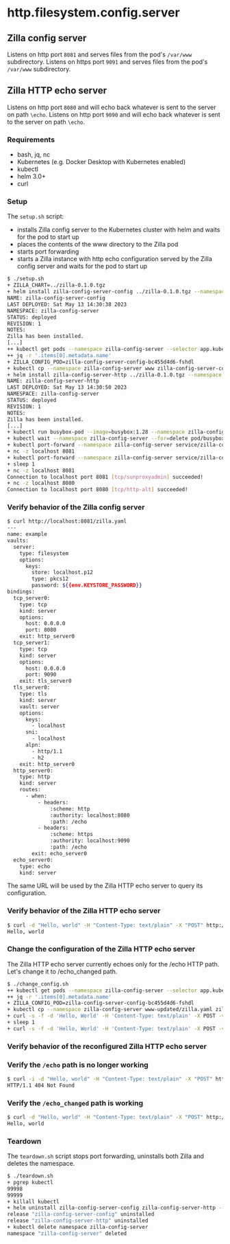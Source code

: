 # http.filesystem.config.server

## Zilla config server

Listens on http port `8081` and serves files from the pod's `/var/www` subdirectory.
Listens on https port `9091` and serves files from the pod's `/var/www` subdirectory.

## Zilla HTTP echo server

Listens on http port `8080` and will echo back whatever is sent to the server on path `\echo`.
Listens on http port `9090` and will echo back whatever is sent to the server on path `\echo`.

### Requirements

- bash, jq, nc
- Kubernetes (e.g. Docker Desktop with Kubernetes enabled)
- kubectl
- helm 3.0+
- curl

### Setup

The `setup.sh` script:
- installs Zilla config server to the Kubernetes cluster with helm and waits for the pod to start up
- places the contents of the www directory to the Zilla pod
- starts port forwarding
- starts a Zilla instance with http echo configuration served by the Zilla config server and waits for the pod to start up

```bash
$ ./setup.sh
+ ZILLA_CHART=../zilla-0.1.0.tgz
+ helm install zilla-config-server-config ../zilla-0.1.0.tgz --namespace zilla-config-server --create-namespace --wait --values zilla-config/values.yaml --set-file 'zilla\.yaml=zilla-config/zilla.yaml' --set-file 'secrets.tls.data.localhost\.p12=tls/localhost.p12'
NAME: zilla-config-server-config
LAST DEPLOYED: Sat May 13 14:30:38 2023
NAMESPACE: zilla-config-server
STATUS: deployed
REVISION: 1
NOTES:
Zilla has been installed.
[...]
++ kubectl get pods --namespace zilla-config-server --selector app.kubernetes.io/instance=zilla-config-server-config -o json
++ jq -r '.items[0].metadata.name'
+ ZILLA_CONFIG_POD=zilla-config-server-config-bc455d4d6-fshdl
+ kubectl cp --namespace zilla-config-server www zilla-config-server-config-bc455d4d6-fshdl:/var/
+ helm install zilla-config-server-http ../zilla-0.1.0.tgz --namespace zilla-config-server --create-namespace --wait --values zilla-http/values.yaml --set-file 'configMaps.prop.data.zilla\.properties=zilla-http/zilla.properties'
NAME: zilla-config-server-http
LAST DEPLOYED: Sat May 13 14:30:50 2023
NAMESPACE: zilla-config-server
STATUS: deployed
REVISION: 1
NOTES:
Zilla has been installed.
[...]
+ kubectl run busybox-pod --image=busybox:1.28 --namespace zilla-config-server --rm --restart=Never -i -t -- /bin/sh -c 'until nc -w 2 zilla-config-server-http 8080; do echo . && sleep 5; done'
+ kubectl wait --namespace zilla-config-server --for=delete pod/busybox-pod
+ kubectl port-forward --namespace zilla-config-server service/zilla-config-server-config 8081 9091
+ nc -z localhost 8081
+ kubectl port-forward --namespace zilla-config-server service/zilla-config-server-http 8080 9090
+ sleep 1
+ nc -z localhost 8081
Connection to localhost port 8081 [tcp/sunproxyadmin] succeeded!
+ nc -z localhost 8080
Connection to localhost port 8080 [tcp/http-alt] succeeded!
```

### Verify behavior of the Zilla config server

```bash
$ curl http://localhost:8081/zilla.yaml
---
name: example
vaults:
  server:
    type: filesystem
    options:
      keys:
        store: localhost.p12
        type: pkcs12
        password: ${{env.KEYSTORE_PASSWORD}}
bindings:
  tcp_server0:
    type: tcp
    kind: server
    options:
      host: 0.0.0.0
      port: 8080
    exit: http_server0
  tcp_server1:
    type: tcp
    kind: server
    options:
      host: 0.0.0.0
      port: 9090
    exit: tls_server0
  tls_server0:
    type: tls
    kind: server
    vault: server
    options:
      keys:
        - localhost
      sni:
        - localhost
      alpn:
        - http/1.1
        - h2
    exit: http_server0
  http_server0:
    type: http
    kind: server
    routes:
      - when:
          - headers:
              :scheme: http
              :authority: localhost:8080
              :path: /echo
          - headers:
              :scheme: https
              :authority: localhost:9090
              :path: /echo
        exit: echo_server0
  echo_server0:
    type: echo
    kind: server
```

The same URL will be used by the Zilla HTTP echo server to query its configuration.

### Verify behavior of the Zilla HTTP echo server

```bash
$ curl -d "Hello, world" -H "Content-Type: text/plain" -X "POST" http://localhost:8080/echo
Hello, world
```

### Change the configuration of the Zilla HTTP echo server
The Zilla HTTP echo server currently echoes only for the /echo HTTP path. Let's change it to /echo_changed path.

```bash
$ ./change_config.sh
++ kubectl get pods --namespace zilla-config-server --selector app.kubernetes.io/instance=zilla-config-server-config -o json
++ jq -r '.items[0].metadata.name'
+ ZILLA_CONFIG_POD=zilla-config-server-config-bc455d4d6-fshdl
+ kubectl cp --namespace zilla-config-server www-updated/zilla.yaml zilla-config-server-config-bc455d4d6-fshdl:/var/www/zilla.yaml
+ curl -s -f -d 'Hello, World' -H 'Content-Type: text/plain' -X POST -v http://localhost:8080/echo_changed
+ sleep 1
+ curl -s -f -d 'Hello, World' -H 'Content-Type: text/plain' -X POST -v http://localhost:8080/echo_changed
```

### Verify behavior of the reconfigured Zilla HTTP echo server

### Verify the `/echo` path is no longer working

```bash
$ curl -i -d "Hello, world" -H "Content-Type: text/plain" -X "POST" http://localhost:8080/echo
HTTP/1.1 404 Not Found
```

### Verify the `/echo_changed` path is working

```bash
$ curl -d "Hello, world" -H "Content-Type: text/plain" -X "POST" http://localhost:8080/echo_changed
Hello, world
```

### Teardown

The `teardown.sh` script stops port forwarding, uninstalls both Zilla and deletes the namespace.

```bash
$ ./teardown.sh
+ pgrep kubectl
99998
99999
+ killall kubectl
+ helm uninstall zilla-config-server-config zilla-config-server-http --namespace zilla-config-server
release "zilla-config-server-config" uninstalled
release "zilla-config-server-http" uninstalled
+ kubectl delete namespace zilla-config-server
namespace "zilla-config-server" deleted
```
